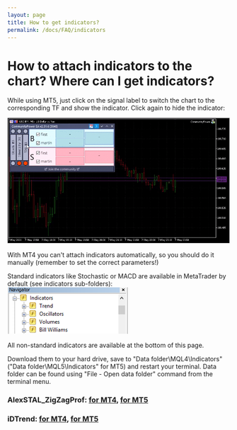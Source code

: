 ```yaml
---
layout: page
title: How to get indicators?
permalink: /docs/FAQ/indicators
---
```


# How to attach indicators to the chart? Where can I get indicators?

While using MT5, just click on the signal label to switch the chart to the corresponding TF and show the indicator. Click again to hide the indicator:

![faq_indy_1.gif](../../assets/img/faq/faq_indy_1.gif)

With MT4 you can't attach indicators automatically, so you should do it manually (remember to set the correct parameters!)


Standard indicators like Stochastic or MACD are available in MetaTrader by default (see indicators sub-folders):
![faq_indy_2.png](../../assets/img/faq/faq_indy_2.png)


All non-standard indicators are available at the bottom of this page.

Download them to your hard drive, save to "Data folder\MQL4\Indicators\" ("Data folder\MQL5\Indicators\" for MT5) and restart your terminal. Data folder can be found using "File - Open data folder" command from the terminal menu.


### AlexSTAL_ZigZagProf: [for MT4](../../assets/Indicators/AlexSTAL_ZigZagProf.ex4), [for MT5](../../assets/Indicators/AlexSTAL_ZigZagProf.ex5)

### iDTrend: [for MT4](../../assets/Indicators/iDTrend.ex4), [for MT5](../../assets/Indicators/iDTrend.ex5)